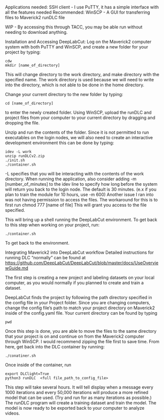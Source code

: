 Applications needed: 
SSH client - I use PuTTY, it has a simple interface with all the features needed
Recommended: WinSCP - A GUI for transferring files to Maverick2
runDLC file

WIP - By accessing this through TACC, you may be able run without needing to download anything.

Installation and Accessing DeepLabCut:
Log on the Maverick2 computer system with both PuTTY and WinSCP, and create a new folder for your project by typing:

	cdw
	mkdir [name_of_directory]

This will change directory to the work directory, and make directory with the specified name. The work directory is used because we will need to write into the directory, which is not able to be done in the home directory.

Change your current directory to the new folder by typing: 

	cd [name_of_directory]

to enter the newly created folder. Using WinSCP, upload the runDLC and project files from your computer to your current directory by dragging and dropping the file.  

Unzip and run the contents of the folder. Since it is not permitted to run executables on the login nodes, we will also need to create an interactive development environment this can be done by typing:

	idev -L work
	unzip runDLCv2.zip
	./init.sh
	./container.sh

-L specifies that you will be interacting with the contents of the work directory. When running the application, also consider adding -m [number_of_minutes] to the idev line to specify how long before the system will return you back to the login node. The default is 30 minutes. (e.x if you plan to train the module for 10 hours, use -m 600)
Another issue I ran into was not having permission to access the files. The workaround for this is to first run 
		chmod 777 [name of file]
This will grant you access to the file specified. 

This will bring up a shell running the DeepLabCut environment. To get back to this step when working on your project, run:

	./container.sh

To get back to the environment.

Integrating Maverick2 into DeepLabCut workflow
Detailed instructions for running DLC “normally” can be found at https://github.com/DeepLabCut/DeepLabCut/blob/master/docs/UseOverviewGuide.md

The first step is creating a new project and labeling datasets on your local computer, as you would normally if you planned to create and train a dataset. 

DeepLabCut finds the project by following the path directory specified in the config file in your Project folder. Since you are changing computers, change the config file’s path to match your project directory on Maverick2 inside of the config.yaml file. Your current directory can be found by typing

	pwd

Once this step is done, you are able to move the files to the same directory that your project is on and continue on from the Maverick2 computer through WinSCP. I would recommend zipping the file first to save time. From here, get back into the DLC container by running:
 		
	./conatiner.sh

Once inside of the container, run 

	export DLClight=True
	python3 runDLC  <full file_path_to_config_file>

This step will take several hours. It will tell display when a message every 1000 iterations and every 50,000 iterations will produce a more refined model that can be used. (Try and run for as many iterations as possible.) The runDLC program will create a training dataset and train the model. The model is now ready to be exported back to your computer to analyze videos. 
